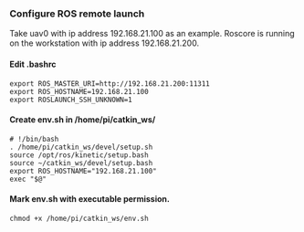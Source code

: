 ### Configure ROS remote launch
Take uav0 with ip address 192.168.21.100 as an example.
Roscore is running on the workstation with ip address 192.168.21.200.

#### Edit .bashrc
```
export ROS_MASTER_URI=http://192.168.21.200:11311 
export ROS_HOSTNAME=192.168.21.100
export ROSLAUNCH_SSH_UNKNOWN=1
```

#### Create env.sh in /home/pi/catkin_ws/
```
# !/bin/bash
. /home/pi/catkin_ws/devel/setup.sh
source /opt/ros/kinetic/setup.bash
source ~/catkin_ws/devel/setup.bash
export ROS_HOSTNAME="192.168.21.100"
exec "$@"
```
#### Mark env.sh with executable permission.
```
chmod +x /home/pi/catkin_ws/env.sh
```
